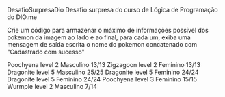 DesafioSurpresaDio
Desafio surpresa do curso de Lógica de Programação do DIO.me


Crie um código para armazenar o máximo de informações possível dos pokemon da imagem ao lado e ao final, para cada um, exiba uma mensagem de saída escrita o nome do pokemon concatenado com "Cadastrado com sucesso"

Poochyena level 2 Masculino 13/13
Zigzagoon level 2 Feminino 13/13
Dragonite level 5 Masculino 25/25
Dragonite level 5 Feminino 24/24
Dragonite level 5 Feminino 24/24
Poochyena level 3 Feminino 15/15
Wurmple level 2 Masculino 7/14

